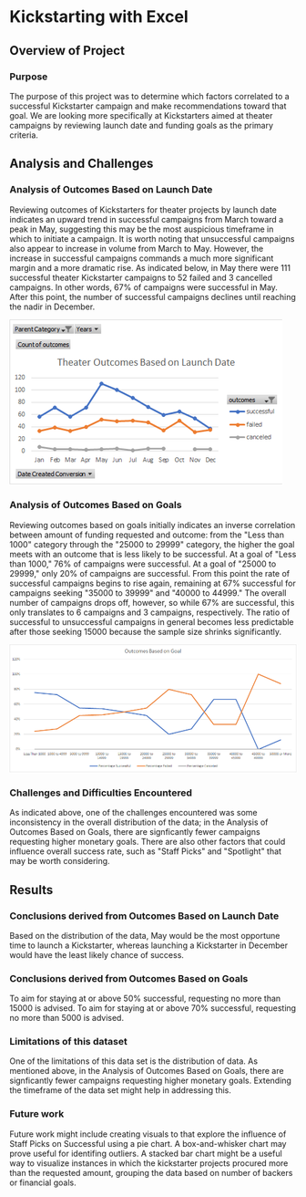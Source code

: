 # Kickstarting with Excel

## Overview of Project

### Purpose
The purpose of this project was to determine which factors correlated to a successful Kickstarter campaign and make recommendations toward that goal.  We are looking more specifically at Kickstarters aimed at theater campaigns by reviewing launch date and funding goals as the primary criteria.

## Analysis and Challenges

### Analysis of Outcomes Based on Launch Date
Reviewing outcomes of Kickstarters for theater projects by launch date indicates an upward trend in successful campaigns from March toward a peak in May, suggesting this may be the most auspicious timeframe in which to initiate a campaign.  It is worth noting that unsuccessful campaigns also appear to increase in volume from March to May.  However, the increase in successful campaigns commands a much more significant margin and a more dramatic rise.  As indicated below, in May there were 111 successful theater Kickstarter campaigns to 52 failed and 3 cancelled campaigns. In other words, 67% of campaigns were successful in May.  After this point, the number of successful campaigns declines until reaching the nadir in December.

![Theater Outcomes Based on Launch Date](Resources/Theater_Outcomes_vs_Launch.png)

### Analysis of Outcomes Based on Goals
Reviewing outcomes based on goals initially indicates an inverse correlation between amount of funding requested and outcome: from the "Less than 1000" category through the "25000 to 29999" category, the higher the goal meets with an outcome that is less likely to be successful.  At a goal of "Less than 1000," 76% of campaigns were successful.  At a goal of "25000 to 29999," only 20% of campaigns are successful.  From this point the rate of successful campaigns begins to rise again, remaining at 67% successful for campaigns seeking "35000 to 39999" and "40000 to 44999."  The overall number of campaigns drops off, however, so while 67% are successful, this only translates to 6 campaigns and 3 campaigns, respectively.  The ratio of successful to unsuccessful campaigns in general becomes less predictable after those seeking 15000 because the sample size shrinks significantly.  

![Outcomes_vs_Goals](Resources/Outcomes_vs_Goals.png)

### Challenges and Difficulties Encountered
As indicated above, one of the challenges encountered was some inconsistency in the overall distribution of the data; in the Analysis of Outcomes Based on Goals, there are signficantly fewer campaigns requesting higher monetary goals.  There are also other factors that could influence overall success rate, such as "Staff Picks" and "Spotlight" that may be worth  considering.  

## Results

### Conclusions derived from Outcomes Based on Launch Date
Based on the distribution of the data, May would be the most opportune time to launch a Kickstarter, whereas launching a Kickstarter in December would have the least likely chance of success.

### Conclusions derived from Outcomes Based on Goals
To aim for staying at or above 50% successful, requesting no more than 15000 is advised.  To aim for staying at or above 70% successful, requesting no more than 5000 is advised.

### Limitations of this dataset
One of the limitations of this data set is the distribution of data.  As mentioned above, in the Analysis of Outcomes Based on Goals, there are signficantly fewer campaigns requesting higher monetary goals.  Extending the timeframe of the data set might help in addressing this.  

### Future work
Future work might include creating visuals to that explore the influence of Staff Picks on Successful using a pie chart.  A box-and-whisker chart may prove useful for identifing outliers.  A stacked bar chart might be a useful way to visualize instances in which the kickstarter projects procured more than the requested amount, grouping the data based on number of backers or financial goals.
